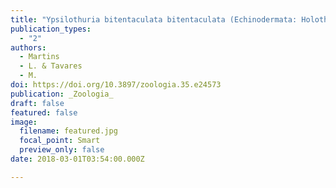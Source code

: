 ```yaml
---
title: "Ypsilothuria bitentaculata bitentaculata (Echinodermata: Holothuroidea) from the southwestern Atlantic, with comments on its morphology"
publication_types:
  - "2"
authors:
  - Martins
  - L. & Tavares
  - M.
doi: https://doi.org/10.3897/zoologia.35.e24573
publication: _Zoologia_
draft: false
featured: false
image:
  filename: featured.jpg
  focal_point: Smart
  preview_only: false
date: 2018-03-01T03:54:00.000Z

---
```

